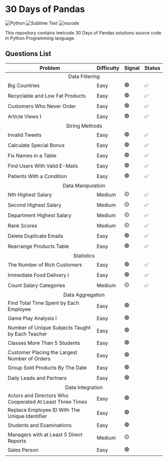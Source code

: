 <h1>30 Days of Pandas</h1>
<p>
  <img
    src="https://img.shields.io/badge/Python-0078D7.svg?logo=python&amp;logoColor=white"
    alt="Python"
  />
  <img
    src="https://img.shields.io/badge/Sublime_Text-%23575757.svg?logo=sublime-text&amp;logoColor=important"
    alt="Sublime Text"
  />
  <img
    src="https://img.shields.io/badge/Visual_Studio_Code-0078D4?logo=visual%20studio%20code&amp;logoColor=white"
    alt="vscode"
  />
</p>
<p>
  This repository contains leetcode 30 Days of Pandas solutions source code in
  Python Programming language.
</p>
<h2>Questions List</h2>
<table>
  <thead>
    <tr>
      <th>Problem</th>
      <th>Difficulty</th>
      <th>Signal</th>
      <th>Status</th>
    </tr>
  </thead>
  <tbody>
    <tr>
      <td colspan="4" align="center">Data Filtering</td>
    </tr>
    <tr>
      <td>Big Countries</td>
      <td>Easy</td>
      <td>🟢</td>
      <td>✅</td>
    </tr>
    <tr>
      <td>Recyclable and Low Fat Products</td>
      <td>Easy</td>
      <td>🟢</td>
      <td>✅</td>
    </tr>
    <tr>
      <td>Customers Who Never Order</td>
      <td>Easy</td>
      <td>🟢</td>
      <td>✅</td>
    </tr>
    <tr>
      <td>Article Views I</td>
      <td>Easy</td>
      <td>🟢</td>
      <td>✅</td>
    </tr>
    <tr>
      <td colspan="4" align="center">String Methods</td>
    </tr>
    <tr>
      <td>Invalid Tweets</td>
      <td>Easy</td>
      <td>🟢</td>
      <td>✅</td>
    </tr>
    <tr>
      <td>Calculate Special Bonus</td>
      <td>Easy</td>
      <td>🟢</td>
      <td>✅</td>
    </tr>
    <tr>
      <td>Fix Names in a Table</td>
      <td>Easy</td>
      <td>🟢</td>
      <td>✅</td>
    </tr>
    <tr>
      <td>Find Users With Valid E-Mails</td>
      <td>Easy</td>
      <td>🟢</td>
      <td>✅</td>
    </tr>
    <tr>
      <td>Patients With a Condition</td>
      <td>Easy</td>
      <td>🟢</td>
      <td>✅</td>
    </tr>
    <tr>
      <td colspan="4" align="center">Data Manipulation</td>
    </tr>
    <tr>
      <td>Nth Highest Salary</td>
      <td>Medium</td>
      <td>🟡</td>
      <td>✅</td>
    </tr>
    <tr>
      <td>Second Highest Salary</td>
      <td>Medium</td>
      <td>🟡</td>
      <td>✅</td>
    </tr>
    <tr>
      <td>Department Highest Salary</td>
      <td>Medium</td>
      <td>🟡</td>
      <td>✅</td>
    </tr>
    <tr>
      <td>Rank Scores</td>
      <td>Medium</td>
      <td>🟡</td>
      <td>✅</td>
    </tr>
    <tr>
      <td>Delete Duplicate Emails</td>
      <td>Easy</td>
      <td>🟢</td>
      <td>✅</td>
    </tr>
    <tr>
      <td>Rearrange Products Table</td>
      <td>Easy</td>
      <td>🟢</td>
      <td>✅</td>
    </tr>
    <tr>
      <td colspan="4" align="center">Statistics</td>
    </tr>
    <tr>
      <td>The Number of Rich Customers</td>
      <td>Easy</td>
      <td>🟢</td>
      <td>✅</td>
    </tr>
    <tr>
      <td>Immediate Food Delivery I</td>
      <td>Easy</td>
      <td>🟢</td>
      <td>✅</td>
    </tr>
    <tr>
      <td>Count Salary Categories</td>
      <td>Medium</td>
      <td>🟡</td>
      <td>✅</td>
    </tr>
    <tr>
      <td colspan="4" align="center">Data Aggregation</td>
    </tr>
    <tr>
      <td>Find Total Time Spent by Each Employee</td>
      <td>Easy</td>
      <td>🟢</td>
      <td></td>
    </tr>
    <tr>
      <td>Game Play Analysis I</td>
      <td>Easy</td>
      <td>🟢</td>
      <td></td>
    </tr>
    <tr>
      <td>Number of Unique Subjects Taught by Each Teacher</td>
      <td>Easy</td>
      <td>🟢</td>
      <td></td>
    </tr>
    <tr>
      <td>Classes More Than 5 Students</td>
      <td>Easy</td>
      <td>🟢</td>
      <td></td>
    </tr>
    <tr>
      <td>Customer Placing the Largest Number of Orders</td>
      <td>Easy</td>
      <td>🟢</td>
      <td></td>
    </tr>
    <tr>
      <td>Group Sold Products By The Date</td>
      <td>Easy</td>
      <td>🟢</td>
      <td></td>
    </tr>
    <tr>
      <td>Daily Leads and Partners</td>
      <td>Easy</td>
      <td>🟢</td>
      <td></td>
    </tr>
    <tr>
      <td colspan="4" align="center">Data Integration</td>
    </tr>
    <tr>
      <td>Actors and Directors Who Cooperated At Least Three Times</td>
      <td>Easy</td>
      <td>🟢</td>
      <td></td>
    </tr>
    <tr>
      <td>Replace Employee ID With The Unique Identifier</td>
      <td>Easy</td>
      <td>🟢</td>
      <td></td>
    </tr>
    <tr>
      <td>Students and Examinations</td>
      <td>Easy</td>
      <td>🟢</td>
      <td></td>
    </tr>
    <tr>
      <td>Managers with at Least 5 Direct Reports</td>
      <td>Medium</td>
      <td>🟡</td>
      <td></td>
    </tr>
    <tr>
      <td>Sales Person</td>
      <td>Easy</td>
      <td>🟢</td>
      <td></td>
    </tr>
  </tbody>
</table>